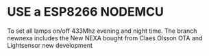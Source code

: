 # USE a ESP8266 NODEMCU
To set all lamps on/off 433Mhz evening and night time.
The branch newnexa includes the New NEXA bought from Claes Olsson 
OTA and Lightsensor new development
